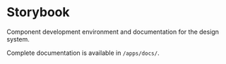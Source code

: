 # Storybook

Component development environment and documentation for the design system.

Complete documentation is available in `/apps/docs/`.
